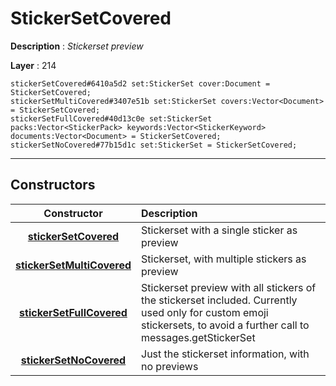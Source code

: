 # StickerSetCovered

**Description** : *Stickerset preview*

**Layer** : 214

```tl
stickerSetCovered#6410a5d2 set:StickerSet cover:Document = StickerSetCovered;
stickerSetMultiCovered#3407e51b set:StickerSet covers:Vector<Document> = StickerSetCovered;
stickerSetFullCovered#40d13c0e set:StickerSet packs:Vector<StickerPack> keywords:Vector<StickerKeyword> documents:Vector<Document> = StickerSetCovered;
stickerSetNoCovered#77b15d1c set:StickerSet = StickerSetCovered;
```

---

## Constructors

| Constructor | Description |
| :---: | :--- |
| [**stickerSetCovered**](constructor/stickerSetCovered) | Stickerset with a single sticker as preview |
| [**stickerSetMultiCovered**](constructor/stickerSetMultiCovered) | Stickerset, with multiple stickers as preview |
| [**stickerSetFullCovered**](constructor/stickerSetFullCovered) | Stickerset preview with all stickers of the stickerset included.  Currently used only for custom emoji stickersets, to avoid a further call to messages.getStickerSet |
| [**stickerSetNoCovered**](constructor/stickerSetNoCovered) | Just the stickerset information, with no previews |